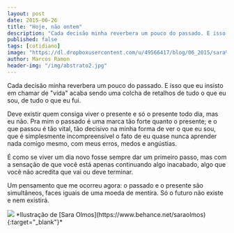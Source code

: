 ```yaml
---
layout: post
date: 2015-06-26
title: "Hoje, não ontem"
description: "Cada decisão minha reverbera um pouco do passado. E isso que eu insisto em chamar de vida acaba sendo uma colcha de retalhos de tudo o que eu sou, de tudo o que eu fui."
published: false
tags: [cotidiano]
image: "https://dl.dropboxusercontent.com/u/49566417/blog/06_2015/sara%20olmos.gif"
author: Marcos Ramon
header-img: "/img/abstrato2.jpg"
---
```


Cada decisão minha reverbera um pouco do passado. E isso que eu insisto em chamar de "vida" acaba sendo uma colcha de retalhos de tudo o que eu sou, de tudo o que eu fui.

Deve existir quem consiga viver o presente e só o presente todo dia, mas eu não. Pra mim o passado é uma marca tão forte quanto o presente; e o que passou é tão vital, tão decisivo na minha forma de ver o que eu sou, que é simplesmente incompreensível o fato de eu quase nunca aprender nada comigo mesmo, com meus erros, medos e angústias.

É como se viver um dia novo fosse sempre dar um primeiro passo, mas com a sensação de que você está apenas continuando algo inacabado, algo que você não acredita que vai ou deve terminar.

Um pensamento que me ocorreu agora: o passado e o presente são simultâneos, faces iguais de uma moeda de mentira. Só o futuro não existe e nem existirá.

<img src="https://dl.dropboxusercontent.com/u/49566417/blog/06_2015/sara%20olmos.gif">
*Ilustração de [Sara Olmos](https://www.behance.net/saraolmos){:target="_blank"}*
